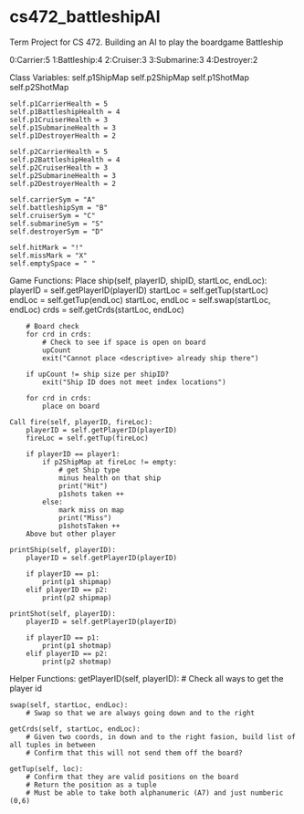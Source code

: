 # cs472_battleshipAI
Term Project for CS 472. Building an AI to play the boardgame Battleship

0:Carrier:5
1:Battleship:4
2:Cruiser:3
3:Submarine:3
4:Destroyer:2

Class Variables:
	self.p1ShipMap
	self.p2ShipMap
	self.p1ShotMap
	self.p2ShotMap

	self.p1CarrierHealth = 5
	self.p1BattleshipHealth = 4
	self.p1CruiserHealth = 3
	self.p1SubmarineHealth = 3
	self.p1DestroyerHealth = 2

	self.p2CarrierHealth = 5
	self.p2BattleshipHealth = 4
	self.p2CruiserHealth = 3
	self.p2SubmarineHealth = 3
	self.p2DestroyerHealth = 2

	self.carrierSym = "A"
	self.battleshipSym = "B"
	self.cruiserSym = "C"
	self.submarineSym = "S"
	self.destroyerSym = "D"

	self.hitMark = "!"
	self.missMark = "X"
	self.emptySpace = " "


Game Functions:
	Place ship(self, playerID, shipID, startLoc, endLoc):
		playerID = self.getPlayerID(playerID)
		startLoc = self.getTup(startLoc)
		endLoc = self.getTup(endLoc)
		startLoc, endLoc = self.swap(startLoc, endLoc)
		crds = self.getCrds(startLoc, endLoc)

		# Board check
		for crd in crds:
			# Check to see if space is open on board
			upCount
			exit("Cannot place <descriptive> already ship there")

		if upCount != ship size per shipID?
			exit("Ship ID does not meet index locations")

		for crd in crds:
			place on board

	Call fire(self, playerID, fireLoc):
		playerID = self.getPlayerID(playerID)
		fireLoc = self.getTup(fireLoc)

		if playerID == player1:
			if p2ShipMap at fireLoc != empty:
				# get Ship type
				minus health on that ship
				print("Hit")
				p1shots taken ++
			else:
				mark miss on map
				print("Miss")
				p1shotsTaken ++
		Above but other player

	printShip(self, playerID):
		playerID = self.getPlayerID(playerID)

		if playerID == p1:
			print(p1 shipmap)
		elif playerID == p2:
			print(p2 shipmap)

	printShot(self, playerID):
		playerID = self.getPlayerID(playerID)

		if playerID == p1:
			print(p1 shotmap)
		elif playerID == p2:
			print(p2 shotmap)

Helper Functions:
	getPlayerID(self, playerID):
		# Check all ways to get the player id 

	swap(self, startLoc, endLoc):
		# Swap so that we are always going down and to the right

	getCrds(self, startLoc, endLoc):
		# Given two coords, in down and to the right fasion, build list of all tuples in between
		# Confirm that this will not send them off the board?

	getTup(self, loc):
		# Confirm that they are valid positions on the board
		# Return the position as a tuple
		# Must be able to take both alphanumeric (A7) and just numberic (0,6) 